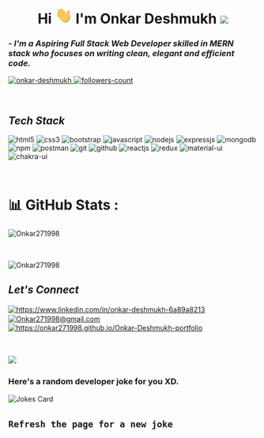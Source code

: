 <!----------------------------------- Heading Section ------------------------------------>
<h1 align="center">
    Hi
    <img src="https://raw.githubusercontent.com/ABSphreak/ABSphreak/master/gifs/Hi.gif" width="35">
    I'm Onkar Deshmukh
    <img src="https://camo.githubusercontent.com/d3359cb00ab0b5ed8f2e1fe3fceb4fbaf3b614340f8c0db99c17b9f50b351770/68747470733a2f2f656d6f6a69732e736c61636b6d6f6a69732e636f6d2f656d6f6a69732f696d616765732f313533313834393433302f343234362f626c6f622d73756e676c61737365732e6769663f31353331383439343330" width="35">
</h1>




<!----------------------------------- About Section ------------------------------------>

<h3>
    <i>- I'm a Aspiring Full Stack Web Developer skilled in MERN stack who focuses on writing clean, elegant and efficient code.</i>
</h3>




<!----------------------------------- Profile View Section ------------------------------------>

<p align="left">
    <a href="https://github.com/Onkar">
        <img src="https://komarev.com/ghpvc/?username=Onkar271998&label=Profile%20views&color=0e75b6&style=flat" alt="onkar-deshmukh" />
    </a>
    <a href="https://github.com/Onkar?tab=followers">
        <img src="https://img.shields.io/github/followers/Onkar271998?label=Followers&style=social" alt="followers-count">
    </a>
</p>
<br>




<!----------------------------------- Tech Stack Section ------------------------------------>

<h2><i>Tech Stack</i></h2>

<p>
    <img src="https://img.shields.io/badge/HTML5-E34F26?style=for-the-badge&logo=html5&logoColor=white" alt="html5" />
    <img src="https://img.shields.io/badge/CSS3-1572B6?style=for-the-badge&logo=css3&logoColor=white" alt="css3" />
    <img src="https://img.shields.io/badge/Bootstrap-563D7C?style=for-the-badge&logo=bootstrap&logoColor=white" alt="bootstrap" />
    <img src="https://img.shields.io/badge/JavaScript-323330?style=for-the-badge&logo=javascript&logoColor=F7DF1E" alt="javascript" />
    <img src="https://img.shields.io/badge/Node.js-339933?style=for-the-badge&logo=nodedotjs&logoColor=white" alt="nodejs" />
    <img src="https://img.shields.io/badge/Express.js-000000?style=for-the-badge&logo=express&logoColor=white" alt="expressjs" />
    <img src="https://img.shields.io/badge/MongoDB-4EA94B?style=for-the-badge&logo=mongodb&logoColor=white" alt="mongodb" />
    <img src="https://img.shields.io/badge/npm-CB3837?style=for-the-badge&logo=npm&logoColor=white" alt="npm" />
    <img src="https://img.shields.io/badge/Postman-FF6C37?style=for-the-badge&logo=Postman&logoColor=white" alt="postman" />
    <img src="https://img.shields.io/badge/Git-f44d27?style=for-the-badge&logo=git&logoColor=white" alt="git" />
    <img src="https://img.shields.io/badge/GitHub-100000?style=for-the-badge&logo=github&logoColor=white" alt="github" />
    <img src="https://img.shields.io/badge/React-20232A?style=for-the-badge&logo=react&logoColor=61DAFB" alt="reactjs" />
    <img src="https://img.shields.io/badge/Redux-593D88?style=for-the-badge&logo=redux&logoColor=white" alt="redux" />
    <img src="https://img.shields.io/badge/Material%20UI-007FFF?style=for-the-badge&logo=mui&logoColor=white" alt="material-ui" />
    <img src="https://img.shields.io/badge/Chakra%20UI-3bc7bd?style=for-the-badge&logo=chakraui&logoColor=white" alt="chakra-ui" />
    
</p>
<br>

# 📊 GitHub Stats :



<p><img align="center" src="https://github-readme-streak-stats.herokuapp.com/?user=Onkar271998&theme=dark" alt="Onkar271998" /></p>
<br>

<p >
    <img align="center" src="https://github-readme-stats.vercel.app/api?username=Onkar271998&show_icons=true&include_all_commits=true&count_private=true&hide=issues,contribs&border_radius=0&locale=en&theme=dark" alt="Onkar271998" height="139"/>
  
</p>











<!----------------------------------- Social Media Links Section ------------------------------------>

<h2><i>Let's Connect</i></h2>


<p align="left">
    <a href="https://www.linkedin.com/in/onkar-deshmukh-6a89a8213/">
        <img align="center" src="https://img.shields.io/badge/LinkedIn-0077B5?style=for-the-badge&logo=linkedin&logoColor=white" alt="https://www.linkedin.com/in/onkar-deshmukh-6a89a8213"/>
    <a title="Onkar271998@gmail.com" href="mailto:Onkar271998@gmail.com">
        <img align="center" src="https://img.shields.io/badge/Gmail-D14836?style=for-the-badge&logo=gmail&logoColor=white" alt="Onkar271998@gmail.com" />
    </a>
     <a href="https://onkar271998.github.io/Onkar-Deshmukh-portfolio">
        <img align="center" src="https://img.shields.io/badge/Portfolio-18A303?style=for-the-badge&logo=ionic&logoColor=white" alt="https://onkar271998.github.io/Onkar-Deshmukh-portfolio" />
    </a>
</p>
<br>

<br>
<img src="https://activity-graph.herokuapp.com/graph?username=Onkar271998&theme=xcode" height ="307"/>
    
    
   
  <h3>Here's a random developer joke for you XD.</h3>
  <img src="https://readme-jokes.vercel.app/api?theme=react" alt="Jokes Card" />
</div>
<p align="center">
  <code><h2>Refresh the page for a new joke</h2></code>
</p>
    
    
    
    
   
    
    
    
    
